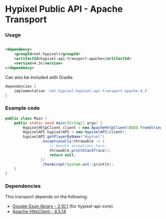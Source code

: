 Hypixel Public API - Apache Transport
======

### Usage

```xml

<dependency>
    <groupId>net.hypixel</groupId>
    <artifactId>hypixel-api-transport-apache</artifactId>
    <version>4.3</version>
</dependency>
```

Can also be included with Gradle.

```gradle
dependencies {
    implementation 'net.hypixel:hypixel-api-transport-apache:4.3'
}
```

### Example code

```java
public class Main {
    public static void main(String[] args) {
        HypixelHttpClient client = new ApacheHttpClient(UUID.fromString("your-api-key-here"));
        HypixelAPI hypixelAPI = new HypixelAPI(client);
        hypixelAPI.getPlayerByName("Hypixel")
                .exceptionally(throwable -> {
                    // Handle exceptions here
                    throwable.printStackTrace();
                    return null;
                })
                .thenAccept(System.out::println);
    }
}
```

### Dependencies

This transport depends on the following:

* [Google Gson library - 2.10.1](https://mvnrepository.com/artifact/com.google.code.gson/gson) (for hypixel-api-core)
* [Apache HttpClient - 4.5.14](https://mvnrepository.com/artifact/org.apache.httpcomponents/httpclient)